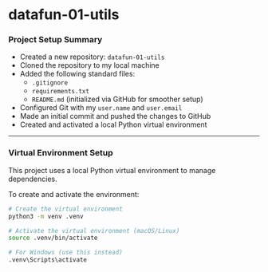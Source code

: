 # datafun-01-utils

### Project Setup Summary


- Created a new repository: `datafun-01-utils`
- Cloned the repository to my local machine
- Added the following standard files:
  - `.gitignore`
  - `requirements.txt`
  - `README.md` (initialized via GitHub for smoother setup)
- Configured Git with my `user.name` and `user.email`
- Made an initial commit and pushed the changes to GitHub
- Created and activated a local Python virtual environment

---

### Virtual Environment Setup

This project uses a local Python virtual environment to manage dependencies.

To create and activate the environment:

```bash
# Create the virtual environment
python3 -m venv .venv

# Activate the virtual environment (macOS/Linux)
source .venv/bin/activate

# For Windows (use this instead)
.venv\Scripts\activate
